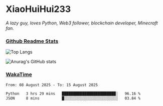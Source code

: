 # XiaoHuiHui233

*A lazy guy, loves Python, Web3 follower, blockchain developer, Minecraft fan.*

### [Github Readme Stats](https://github.com/anuraghazra/github-readme-stats)

![Top Langs](https://github-readme-stats.vercel.app/api/top-langs/?username=XiaoHuiHui233&layout=compact&theme=github_dark)

![Anurag's GitHub stats](https://github-readme-stats.vercel.app/api?username=XiaoHuiHui233&show_icons=true&theme=github_dark)

### [WakaTime](https://wakatime.com)

<!--START_SECTION:waka-->

```txt
From: 08 August 2025 - To: 15 August 2025

Python   3 hrs 29 mins   ████████████████████████░   96.16 %
JSON     8 mins          █░░░░░░░░░░░░░░░░░░░░░░░░   03.84 %
```

<!--END_SECTION:waka-->
